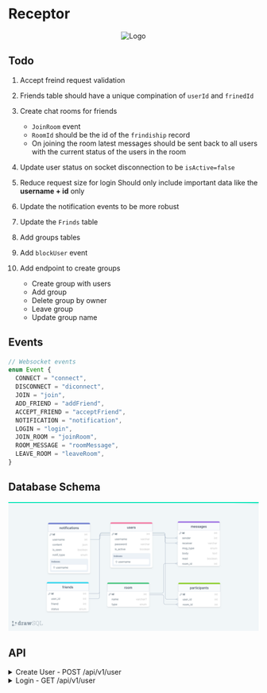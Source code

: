 # Receptor

<p align="center"> 
   <img src="https://user-images.githubusercontent.com/72753578/184505323-7f76a321-28cc-480a-ac9a-ec72a3fd91de.gif" alt="Logo" title="Receptor"/>
</p>

## Todo

1. Accept freind request validation
2. Friends table should have a unique compination of `userId` and `frinedId`
3. Create chat rooms for friends

   - `JoinRoom` event
   - `RoomId` should be the id of the `frindiship` record
   - On joining the room latest messages should be sent back to all users with the current status of the users in the room

4. Update user status on socket disconnection to be `isActive=false`
5. Reduce request size for login
   Should only include important data like the **username + id** only
6. Update the notification events to be more robust
7. Update the `Frinds` table
8. Add groups tables
9. Add `blockUser` event
10. Add endpoint to create groups
    - Create group with users
    - Add group
    - Delete group by owner
    - Leave group
    - Update group name

## Events

```ts
// Websocket events
enum Event {
  CONNECT = "connect",
  DISCONNECT = "diconnect",
  JOIN = "join",
  ADD_FRIEND = "addFriend",
  ACCEPT_FRIEND = "acceptFriend",
  NOTIFICATION = "notification",
  LOGIN = "login",
  JOIN_ROOM = "joinRoom",
  ROOM_MESSAGE = "roomMessage",
  LEAVE_ROOM = "leaveRoom",
}
```

## Database Schema

![Schema](./schema.png)

## API

<details>
   <summary>
      Create User - POST /api/v1/user
   </summary>

### Reqeust

```json
{
  "username": "Karianne",
  "password": "123456"
}
```

### Response

```json
{
  "userId": 4
}
```

</details>

<details>
   <summary>
      Login - GET /api/v1/user
   </summary>

### Reqeust

```json
{
  "username": "Karianne",
  "password": "123456"
}
```

### Response

```json
{
  "user": {
    "id": 2,
    "username": "Bret",
    "isActive": false,
    "createdAt": "2022-08-14T12:07:41.339Z",
    "updatedAt": "2022-08-14T12:07:41.339Z"
  },
  "friends": [],
  "token": "eyJhbGciOiJIUzI1NiIsInR5cCI6IkpXVCJ9.eyJpZCI6MiwiaWF0IjoxNjYwNDc5Mjk5LCJleHAiOjE2NjEwODQwOTl9.BCLBrV1dFNkRRvUBf5fweIrkuSu2yi2rAxCB6z3DnHI"
}
```

</details>
